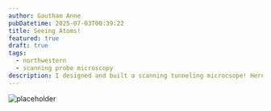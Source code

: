```yaml
---
author: Gautham Anne
pubDatetime: 2025-07-03T00:39:22
title: Seeing Atoms!
featured: true
draft: true
tags:
  - northwestern
  - scanning probe microscopy
description: I designed and built a scanning tunneling microcsope! Here's an overview!
---
```


![placeholder](@assets/images/placeholder.png)
